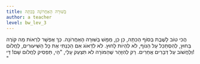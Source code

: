 ```yaml
---
title: בַּשּׁוּרָה הָאַחֲרוֹנָה בַּכִּתָּה
author: a teacher
level: bw_lev_3
---
```

הֲכִי טוֹב לָשֶׁבֶת בְּסוֹף הַכִּתָּה,
כֵּן כֵּן, מַמָּשׁ בַּשּׁוּרָה הָאַחֲרוֹנָה.
כַּךְ אֶפְשָׁר לִרְאוֹת מַה קּוֹרֶה בַּחוּץ,
לְהִסְתַּכֵּל עַל הַנּוֹף, לֹא לִהְיוֹת לָחוּץ.
לֹא לִדְאוֹג אִם הֵכַנְתִּי אֶת כָּל הַשִּׁיעוּרִים,
לַחֲלוֹם וְלַחֲשׁוֹב עַל דְּבָרִים אֲחֵרִים.
רַק לְהִזָּהֵר שֶׁהַמּוֹרָה לֹא תִּצְעַק עָלַי,
"הֵי, תַּפְסִיק לַחֲלוֹם שָׁם! דַּי! "